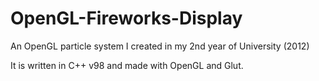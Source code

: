 OpenGL-Fireworks-Display
========================

An OpenGL particle system I created in my 2nd year of University (2012)

It is written in C++ v98 and made with OpenGL and Glut.
